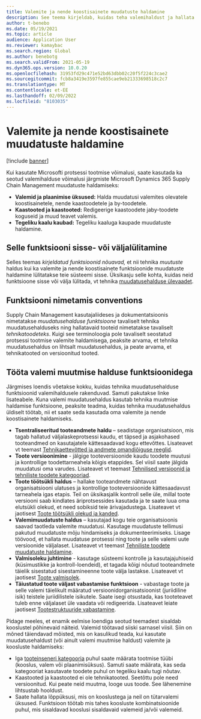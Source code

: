 ```yaml
---
title: Valemite ja nende koostisainete muudatuste haldamine
description: See teema kirjeldab, kuidas teha valemihaldust ja hallata tootmise koondandmete töötlemise muudatusi.
author: t-benebo
ms.date: 05/19/2021
ms.topic: article
audience: Application User
ms.reviewer: kamaybac
ms.search.region: Global
ms.author: benebotg
ms.search.validFrom: 2021-05-19
ms.dyn365.ops.version: 10.0.20
ms.openlocfilehash: 31953fd29c471e52bd63dbb02c20f5f224c3cae2
ms.sourcegitcommit: fcb8a3419e3597fe855cae9eb21333698518c2c7
ms.translationtype: MT
ms.contentlocale: et-EE
ms.lasthandoff: 02/09/2022
ms.locfileid: "8103035"
---
```

# <a name="manage-changes-in-formulas-and-their-ingredients"></a>Valemite ja nende koostisainete muudatuste haldamine

[!include [banner](../includes/banner.md)]

Kui kasutate Microsofti protsessi tootmise võimalusi, saate kasutada ka seotud valemihalduse võimalusi järgmiste Microsoft Dynamics 365 Supply Chain Management muudatuste haldamiseks:

- **Valemid ja plaanimise üksused:** Halda muudatusi valemites olevatele koostisainetele, nende kaastoodetele ja by-toodetele.
- **Kaastooted ja kaastooted:** Redigeerige kaastoodete jaby-toodete koguseid ja muud teavet valemis.
- **Tegeliku kaalu kaubad:** Tegeliku kaaluga kaupade muudatuste haldamine.

## <a name="turn-this-feature-on-or-off"></a>Selle funktsiooni sisse- või väljalülitamine

Selles teemas *kirjeldatud funktsioonid nõuavad,* et nii tehnika *muutuste* haldus kui ka valemite ja nende koostisainete funktsioonide muudatuste haldamine lülitatakse teie süsteemi sisse. Üksikasju selle kohta, kuidas neid funktsioone sisse või välja lülitada, vt tehnika [muudatusehalduse ülevaadet](product-engineering-overview.md).

## <a name="feature-naming-conventions"></a>Funktsiooni nimetamis conventions

Supply Chain Management kasutajaliideses ja dokumentatsioonis nimetatakse *muudatusehalduse funktsioone* tavaliselt tehnika muudatusehalduseks ning hallatavaid tooteid nimetatakse tavaliselt *tehnikatoodeteks*. Kuigi see terminoloogia pole tavaliselt seostatud protsessi tootmise valemite haldamisega, peaksite arvama, et tehnika muudatusehaldus on lihtsalt muudatusehaldus, ja peate arvama, et tehnikatooted on versioonitud tooted.

## <a name="work-with-formula-change-management-features"></a>Tööta valemi muutmise halduse funktsioonidega

Järgmises loendis võetakse kokku, kuidas tehnika muudatusehalduse funktsioonid valemihaldusele rakenduvad. Samuti pakutakse linke lisateabele. Kuna valemi muudatusehaldus kasutab tehnika muutmise haldamise funktsioone, peaksite teadma, kuidas tehnika muudatusehaldus üldiselt töötab, nii et saate seda kasutada oma valemite ja nende koostisainete haldamiseks.

- **Tsentraliseeritud tooteandmete haldu** – seadistage organisatsioon, mis tagab hallatud väljalaskeprotsessi kaudu, et täpsed ja asjakohased tooteandmed on kasutajatele kättesaadavad kogu ettevõttes. Lisateavet vt teemast [Tehnikaettevõtted ja andmete omandiõiguse reeglid](engineering-org-data-ownership-rules.md).
- **Toote versioonimine** - jälgige tooteversioonide kaudu toodete muutusi ja kontrollige toodettarneahela kõigis etappides. Sel viisil saate jälgida muudatusi oma varudes. Lisateavet vt teemast [Tehnilised versioonid ja tehniliste toodete kategooriad](engineering-versions-product-category.md).
- **Toote töötsükli haldus** – hallake tooteandmete nähtavust organisatsiooni ulatuses ja kontrollige tooteversioonide kättesaadavust tarneahela igas etapis. Teil on üksikasjalik kontroll selle üle, millal toote versiooni saab kindlates äriprotsessides kasutada ja te saate luua oma elutsükli olekud, et need sobiksid teie ärivajadustega. Lisateavet vt jaotisest [Toote töötsükli olekud ja kanded](product-lifecycle-state-transactions.md).
- **Valemimuudatuste haldus** – kasutajad kogu teie organisatsioonis saavad taotleda valemite muudatusi. Kasutage muudatuste tellimusi pakutud muudatuste mõju hindamiseks ja dokumenteerimiseks. Lisage töövood, et hallata muudatuse protsessi ning toote ja selle valemi uute versioonide väljalaset. Lisateavet vt teemast [Tehniliste toodete muudatuste haldamine](engineering-change-management.md).
- **Valmisoleku juhtimine** - kasutage süsteemi kontrolle ja kasutajajuhiseid (küsimustikke ja kontroll-loendeid), et tagada kõigi nõutud tooteandmete täielik sisestatud sisestamineenne toote välja lastakse. Lisateavet vt jaotisest [Toote valmisolek](product-readiness.md).
- **Täiustatud toote väljast vabastamise funktsioon** - vabastage toote ja selle valemi täielikult määratud versioonidorganisatsioonist (juriidiline isik) teistele juriidilistele isikutele. Saate isegi otsustada, kas tooteteavet tuleb enne väljalaset üle vaadata või redigeerida. Lisateavet leiate jaotisest [Tootestruktuuride vabastamine](release-product-structure.md).

Pidage meeles, et enamik eelmise loendiga seotud teemadest sisaldab kooslustel põhinevaid näiteid. Valemid töötavad siiski sarnasel viisil. Siin on mõned täiendavad mõisted, mis on kasulikud teada, kui kasutate muudatusehaldust (või ainult valemi muutmise haldust) valemite ja koosluste haldamiseks:

- Iga [tooteinseneri kategooria](engineering-versions-product-category.md) puhul saate määrata tootmise tüübi (kooslus, valem või plaanimisüksus). Samuti saate määrata, kas seda kategooriat kasutavate toodete puhul on tegeliku kaalu tugi nõutav.
- Kaastooted ja kaastooted ei ole tehnikatooted. Seetõttu pole need versioonitud. Kui peate neid muutma, looge uus toode. See lähenemine lihtsustab hooldust.
- Saate hallata lõppüksusi, mis on kooslustega ja neil on tütarvalemi üksused. Funktsioon töötab mis tahes koosluste kombinatsioonide puhul, mis sisaldavad kooslusi sisaldavaid valemeid ja/või valemeid.
